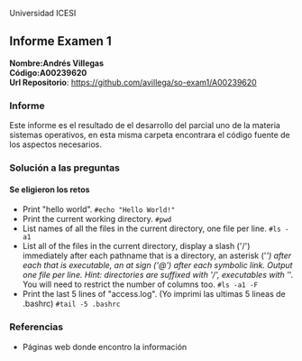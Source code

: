 Universidad ICESI
## Informe Examen 1
**Nombre:Andrés Villegas**  
**Código:A00239620**  
**Url Repositorio**: https://github.com/avillega/so-exam1/A00239620

### Informe
Este informe es el resultado de el desarrollo del parcial uno de la materia sistemas operativos, en esta misma carpeta encontrara el código fuente de los aspectos necesarios.

### Solución a las preguntas
#### Se eligieron los retos  
* Print "hello world". `#echo "Hello World!"`
* Print the current working directory. `#pwd`
* List names of all the files in the current directory, one file per line. `#ls -a1`
* List all of the files in the current directory, display a slash ('/') immediately after each pathname that is a directory, an asterisk ('*') after each that is executable, an at sign ('@') after each symbolic link. Output one file per line. Hint: directories are suffixed with '/', executables with '*'. You will need to restrict the number of columns too. `#ls -a1 -F`
* Print the last 5 lines of "access.log". (Yo imprimi las ultimas 5 lineas de .bashrc) `#tail -5 .bashrc`



### Referencias
- Páginas web donde encontro la información
